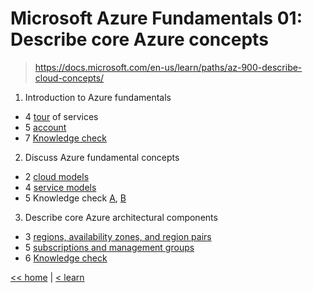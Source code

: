 # Microsoft Azure Fundamentals 01: Describe core Azure concepts

> https://docs.microsoft.com/en-us/learn/paths/az-900-describe-cloud-concepts/

1. Introduction to Azure fundamentals

- 4 [tour](114-tour.md) of services
- 5 [account](115-account.md)
- 7 [Knowledge check](117-kc.md)

2. Discuss Azure fundamental concepts

- 2 [cloud models](tocm.md)
- 4 [service models](service-models.md)
- 5 Knowledge check [A](./125A-kc.md), [B](./125B-kc.md)

3. Describe core Azure architectural components

- 3 [regions, availability zones, and region pairs](133-region.md)
- 5 [subscriptions and management groups](smg.md)
- 6 [Knowledge check](136-kc.md) 

[<< home](../az.md) | [< learn](../learn.md)